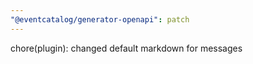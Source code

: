 ```yaml
---
"@eventcatalog/generator-openapi": patch
---
```


chore(plugin): changed default markdown for messages

